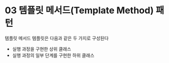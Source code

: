 # 03 템플릿 메서드(Template Method) 패턴

템플릿 메서드 템플릿은 다음과 같은 두 가지로 구성된다
- 실행 과정을 구현한 상위 클래스
- 실행 과정의 일부 단계를 구현한 하위 클래스 
